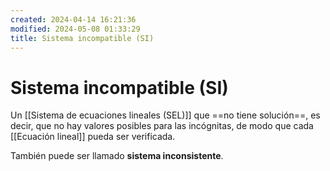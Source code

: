 ```yaml
---
created: 2024-04-14 16:21:36
modified: 2024-05-08 01:33:29
title: Sistema incompatible (SI)
---
```


# Sistema incompatible (SI)

Un [[Sistema de ecuaciones lineales (SEL)]] que ==no tiene solución==, es decir, que no hay valores posibles para las incógnitas, de modo que cada [[Ecuación lineal]] pueda ser verificada.

También puede ser llamado **sistema inconsistente**.
